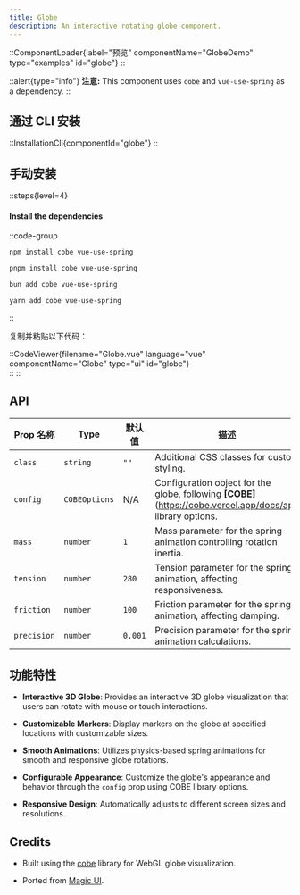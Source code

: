 ```yaml
---
title: Globe
description: An interactive rotating globe component.
---
```


::ComponentLoader{label="预览" componentName="GlobeDemo" type="examples" id="globe"}
::

::alert{type="info"}
**注意:** This component uses `cobe` and `vue-use-spring` as a dependency.
::

## 通过 CLI 安装

::InstallationCli{componentId="globe"}
::

## 手动安装

::steps{level=4}

#### Install the dependencies

::code-group

```bash [npm]
npm install cobe vue-use-spring
```

```bash [pnpm]
pnpm install cobe vue-use-spring
```

```bash [bun]
bun add cobe vue-use-spring
```

```bash [yarn]
yarn add cobe vue-use-spring
```

::

复制并粘贴以下代码：

::CodeViewer{filename="Globe.vue" language="vue" componentName="Globe" type="ui" id="globe"}  
::
::

## API

| Prop 名称   | Type          | 默认值  | 描述                                                                                                        |
| ----------- | ------------- | ------- | ----------------------------------------------------------------------------------------------------------- |
| `class`     | `string`      | `""`    | Additional CSS classes for custom styling.                                                                  |
| `config`    | `COBEOptions` | N/A     | Configuration object for the globe, following **[COBE]**(https://cobe.vercel.app/docs/api) library options. |
| `mass`      | `number`      | `1`     | Mass parameter for the spring animation controlling rotation inertia.                                       |
| `tension`   | `number`      | `280`   | Tension parameter for the spring animation, affecting responsiveness.                                       |
| `friction`  | `number`      | `100`   | Friction parameter for the spring animation, affecting damping.                                             |
| `precision` | `number`      | `0.001` | Precision parameter for the spring animation calculations.                                                  |

## 功能特性

- **Interactive 3D Globe**: Provides an interactive 3D globe visualization that users can rotate with mouse or touch interactions.

- **Customizable Markers**: Display markers on the globe at specified locations with customizable sizes.

- **Smooth Animations**: Utilizes physics-based spring animations for smooth and responsive globe rotations.

- **Configurable Appearance**: Customize the globe's appearance and behavior through the `config` prop using COBE library options.

- **Responsive Design**: Automatically adjusts to different screen sizes and resolutions.

## Credits

- Built using the [cobe](https://github.com/shuding/cobe) library for WebGL globe visualization.

- Ported from [Magic UI](https://magicui.design/docs/components/globe).
